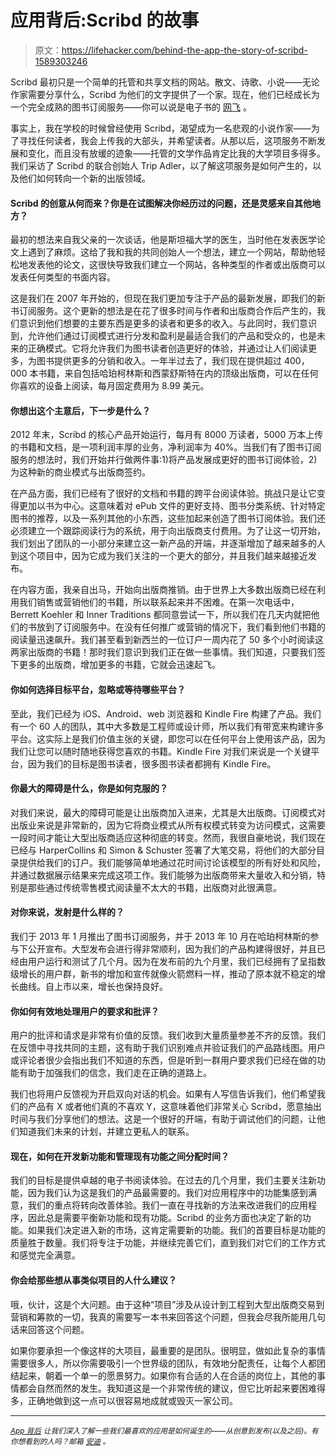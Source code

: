 # 应用背后:Scribd 的故事

> 原文：<https://lifehacker.com/behind-the-app-the-story-of-scribd-1589303246>

Scribd 最初只是一个简单的托管和共享文档的网站。散文、诗歌、小说——无论作家需要分享什么，Scribd 为他们的文字提供了一个家。现在，他们已经成长为一个完全成熟的图书订阅服务——你可以说是电子书的 [网飞](http://lifehacker.com/are-ebook-subscription-services-worth-it-1513205735) 。



事实上，我在学校的时候曾经使用 Scribd，渴望成为一名悲观的小说作家——为了寻找任何读者，我会上传我的大部头，并希望读者。从那以后，这项服务不断发展和变化，而且没有放缓的迹象——托管的文学作品肯定比我的大学项目多得多。我们采访了 Scribd 的联合创始人 Trip Adler，以了解这项服务是如何产生的，以及他们如何转向一个新的出版领域。

#### Scribd 的创意从何而来？你是在试图解决你经历过的问题，还是灵感来自其他地方？

最初的想法来自我父亲的一次谈话，他是斯坦福大学的医生，当时他在发表医学论文上遇到了麻烦。这给了我和我的共同创始人一个想法，建立一个网站，帮助他轻松地发表他的论文，这很快导致我们建立一个网站，各种类型的作者或出版商可以发表任何类型的书面内容。

这是我们在 2007 年开始的，但现在我们更加专注于产品的最新发展，即我们的新书订阅服务。这个更新的想法是在花了很多时间与作者和出版商合作后产生的，我们意识到他们想要的主要东西是更多的读者和更多的收入。与此同时，我们意识到，允许他们通过订阅模式进行分发和盈利是最适合我们的产品和受众的，也是未来的正确模式。它将允许我们为图书读者创造更好的体验，并通过让人们阅读更多，为图书提供更多的分销和收入。一年半过去了，我们现在提供超过 400，000 本书籍，来自包括哈珀柯林斯和西蒙舒斯特在内的顶级出版商，可以在任何你喜欢的设备上阅读，每月固定费用为 8.99 美元。

#### 你想出这个主意后，下一步是什么？

2012 年末，Scribd 的核心产品开始运行，每月有 8000 万读者，5000 万本上传的书籍和文档，是一项利润丰厚的业务，净利润率为 40%。当我们有了图书订阅服务的想法时，我们开始并行做两件事:1)将产品发展成更好的图书订阅体验，2)为这种新的商业模式与出版商签约。

在产品方面，我们已经有了很好的文档和书籍的跨平台阅读体验。挑战只是让它变得更加以书为中心。这意味着对 ePub 文件的更好支持、图书分类系统、针对特定图书的推荐，以及一系列其他的小东西，这些加起来创造了图书订阅体验。我们还必须建立一个跟踪阅读行为的系统，用于向出版商支付费用。为了让这一切开始，我们划出了团队的一小部分来建立这一新产品的开端，并逐渐增加了越来越多的人到这个项目中，因为它成为我们关注的一个更大的部分，并且我们越来越接近发布。

在内容方面，我亲自出马，开始向出版商推销。由于世界上大多数出版商已经在利用我们销售或营销他们的书籍，所以联系起来并不困难。在第一次电话中，Berrett Koehler 和 Inner Traditions 都同意尝试一下，所以我们在几天内就把他们的书放到了订阅服务中。在没有任何推广或营销的情况下，我们看到他们书籍的阅读量迅速飙升。我们甚至看到新西兰的一位订户一周内花了 50 多个小时阅读这两家出版商的书籍！那时我们意识到我们正在做一些事情。我们知道，只要我们签下更多的出版商，增加更多的书籍，它就会迅速起飞。

#### 你如何选择目标平台，忽略或等待哪些平台？

至此，我们已经为 iOS、Android、web 浏览器和 Kindle Fire 构建了产品。我们有一个 60 人的团队，其中大多数是工程师或设计师，所以我们有带宽来构建许多平台。这实际上是我们价值主张的关键，即您可以在任何平台上使用该产品，因为我们让您可以随时随地获得您喜欢的书籍。Kindle Fire 对我们来说是一个关键平台，因为我们的目标是图书读者，很多图书读者都拥有 Kindle Fire。

#### 你最大的障碍是什么，你是如何克服的？

对我们来说，最大的障碍可能是让出版商加入进来，尤其是大出版商。订阅模式对出版业来说是非常新的，因为它将商业模式从所有权模式转变为访问模式，这需要一段时间才能让大型出版商适应这种彻底的转变。然而，我很自豪地说，我们现在已经与 HarperCollins 和 Simon & Schuster 签署了大笔交易，将他们的大部分目录提供给我们的订户。我们能够简单地通过花时间讨论该模型的所有好处和风险，并通过数据展示结果来完成这项工作。我们能够为出版商带来大量收入和分销，特别是那些通过传统零售模式阅读量不太大的书籍，出版商对此很满意。

#### 对你来说，发射是什么样的？

我们于 2013 年 1 月推出了图书订阅服务，并于 2013 年 10 月在哈珀柯林斯的参与下公开宣布。大型发布会进行得非常顺利，因为我们的产品构建得很好，并且已经由用户运行和测试了几个月。因为在发布前的九个月里，我们已经拥有了呈指数级增长的用户群，新书的增加和宣传就像火箭燃料一样，推动了原本就不稳定的增长曲线。自上市以来，增长也保持良好。

#### 你如何有效地处理用户的要求和批评？

用户的批评和请求是非常有价值的反馈。我们收到大量质量参差不齐的反馈。我们在反馈中寻找共同的主题，这有助于我们识别难点并验证我们的产品路线图。用户或评论者很少会指出我们不知道的东西，但是听到一群用户要求我们已经在做的功能有助于加强我们的信念，我们走在正确的道路上。

我们也将用户反馈视为开启双向对话的机会。如果有人写信告诉我们，他们希望我们的产品有 X 或者他们真的不喜欢 Y，这意味着他们非常关心 Scribd，愿意抽出时间与我们分享他们的想法。这是一个很好的开端，有助于调试他们的问题，让他们知道我们未来的计划，并建立更私人的联系。

#### 现在，如何在开发新功能和管理现有功能之间分配时间？

我们的目标是提供卓越的电子书阅读体验。在过去的几个月里，我们主要关注新功能，因为我们认为这是我们的产品最需要的。我们对应用程序中的功能集感到满意，我们的重点将转向改善体验。我们一直在寻找新的方法来改进我们的应用程序，因此总是需要平衡新功能和现有功能。Scribd 的业务方面也决定了新的功能。如果我们决定进入新的市场，这肯定需要新的功能。我们的首要目标是功能的质量胜于数量。我们将专注于功能，并继续完善它们，直到我们对它们的工作方式和感觉完全满意。

#### 你会给那些想从事类似项目的人什么建议？

哦，伙计，这是个大问题。由于这种“项目”涉及从设计到工程到大型出版商交易到营销和筹款的一切，我真的需要写一本书来回答这个问题，但我会尽我所能用几句话来回答这个问题。

如果你要承担一个像这样的大项目，最重要的是团队。很明显，做如此复杂的事情需要很多人，所以你需要吸引一个世界级的团队，有效地分配责任，让每个人都团结起来，朝着一个单一的愿景努力。如果你有合适的人在合适的岗位上，其他的事情都会自然而然的发生。我知道这是一个非常传统的建议，但它比听起来要困难得多，正确地做到这一点可以很容易地成就或毁灭一家公司。

* * *

<small></small>*[<small>*App 背后*</small>](http://lifehacker.com/behindtheapp) <small>*让我们深入了解一些我们最喜欢的应用是如何诞生的——从创意到发布(以及之后)。有你想看到的人吗？邮箱*</small> [<small>*安迪*</small>](mailto:andy@lifehacker.com) <small>*。*</small>*
